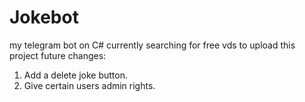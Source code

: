 # Jokebot
my telegram bot on C#
currently searching for free vds to upload this project
future changes:
1. Add a delete joke button.
2. Give certain users admin rights.
